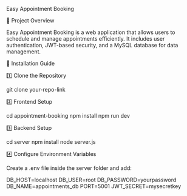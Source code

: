 Easy Appointment Booking

📌 Project Overview

Easy Appointment Booking is a web application that allows users to schedule and manage appointments efficiently. It includes user authentication, JWT-based security, and a MySQL database for data management.

🚀 Installation Guide

1️⃣ Clone the Repository

git clone your-repo-link

2️⃣ Frontend Setup

cd appointment-booking
npm install
npm run dev

3️⃣ Backend Setup

cd server
npm install
node server.js

4️⃣ Configure Environment Variables

Create a .env file inside the server folder and add:

DB_HOST=localhost
DB_USER=root
DB_PASSWORD=yourpassword
DB_NAME=appointments_db
PORT=5001
JWT_SECRET=mysecretkey
